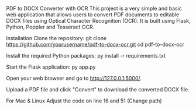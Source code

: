 PDF to DOCX Converter with OCR
This project is a very simple and basic web application that allows users to convert PDF documents to editable DOCX files using Optical Character Recognition (OCR). It is built using Flask, Python, Poppler and Tesseract OCR.



Installation
Clone the repository:
git clone https://github.com/yourusername/pdf-to-docx-ocr.git
cd pdf-to-docx-ocr

Install the required Python packages:
py install -r requirements.txt

Start the Flask application:
py app.py

Open your web browser and go to http://127.0.0.1:5000/.

Upload a PDF file and click "Convert" to download the converted DOCX file.

For Mac & Linux
Adjust the code on line 16 and 51 (Change path)




